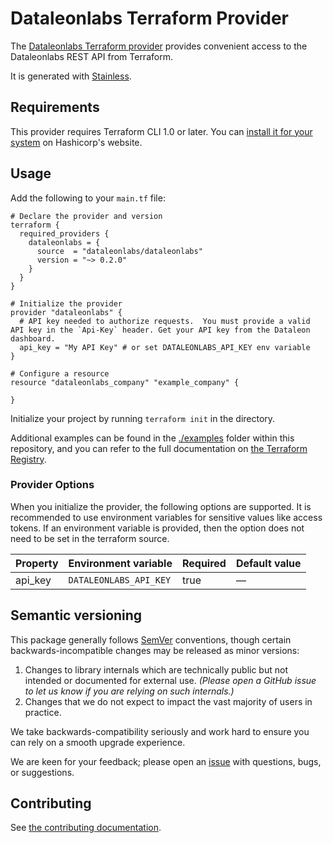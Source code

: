 # Dataleonlabs Terraform Provider

The [Dataleonlabs Terraform provider](https://registry.terraform.io/providers/dataleonlabs/dataleonlabs/latest/docs) provides convenient access to
the Dataleonlabs REST API from Terraform.

It is generated with [Stainless](https://www.stainless.com/).

## Requirements

This provider requires Terraform CLI 1.0 or later. You can [install it for your system](https://developer.hashicorp.com/terraform/install)
on Hashicorp's website.

## Usage

Add the following to your `main.tf` file:

<!-- x-release-please-start-version -->

```hcl
# Declare the provider and version
terraform {
  required_providers {
    dataleonlabs = {
      source  = "dataleonlabs/dataleonlabs"
      version = "~> 0.2.0"
    }
  }
}

# Initialize the provider
provider "dataleonlabs" {
  # API key needed to authorize requests.  You must provide a valid API key in the `Api-Key` header. Get your API key from the Dataleon dashboard.
  api_key = "My API Key" # or set DATALEONLABS_API_KEY env variable
}

# Configure a resource
resource "dataleonlabs_company" "example_company" {

}
```

<!-- x-release-please-end -->

Initialize your project by running `terraform init` in the directory.

Additional examples can be found in the [./examples](./examples) folder within this repository, and you can
refer to the full documentation on [the Terraform Registry](https://registry.terraform.io/providers/dataleonlabs/dataleonlabs/latest/docs).

### Provider Options

When you initialize the provider, the following options are supported. It is recommended to use environment variables for sensitive values like access tokens.
If an environment variable is provided, then the option does not need to be set in the terraform source.

| Property | Environment variable   | Required | Default value |
| -------- | ---------------------- | -------- | ------------- |
| api_key  | `DATALEONLABS_API_KEY` | true     | —             |

## Semantic versioning

This package generally follows [SemVer](https://semver.org/spec/v2.0.0.html) conventions, though certain backwards-incompatible changes may be released as minor versions:

1. Changes to library internals which are technically public but not intended or documented for external use. _(Please open a GitHub issue to let us know if you are relying on such internals.)_
2. Changes that we do not expect to impact the vast majority of users in practice.

We take backwards-compatibility seriously and work hard to ensure you can rely on a smooth upgrade experience.

We are keen for your feedback; please open an [issue](https://www.github.com/dataleonlabs/terraform-provider-dataleonlabs/issues) with questions, bugs, or suggestions.

## Contributing

See [the contributing documentation](./CONTRIBUTING.md).
